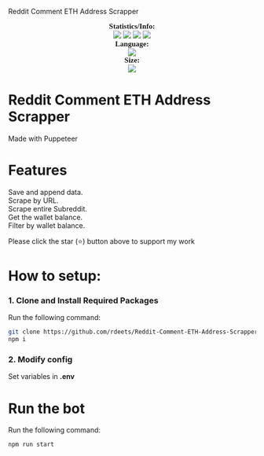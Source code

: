 Reddit Comment ETH Address Scrapper

<p align="center">
    <a style="font-size:15px;font-family:verdana"><b>Statistics/Info:</b></a><br>
    <img src="https://img.shields.io/github/forks/rdeets/Reddit-Comment-ETH-Address-Scrapper?label=Forks&color=lime&logo=githubactions&logoColor=lime">
    <img src="https://img.shields.io/github/stars/rdeets/Reddit-Comment-ETH-Address-Scrapper?label=Stars&color=yellow&logo=reverbnation&logoColor=yellow">
    <img src="https://img.shields.io/github/license/rdeets/Reddit-Comment-ETH-Address-Scrapper?label=License&color=808080&logo=gitbook&logoColor=808080">
    <img src="https://img.shields.io/github/issues/rdeets/Reddit-Comment-ETH-Address-Scrapper?label=Issues&color=red&logo=ifixit&logoColor=red">
    <br>
    <a style="font-size:15px;font-family:verdana"><b>Language:</b></a><br>
    <img src="https://img.shields.io/badge/Typescript-100000?label=Made%20with:&style=flat&logo=typescript&color=blue">
    <br>
    <a style="font-size:15px;font-family:verdana"><b>Size:</b></a><br>
     <img src="https://img.shields.io/github/languages/code-size/rdeets/Reddit-Comment-ETH-Address-Scrapper">
     <br>
</p>

# Reddit Comment ETH Address Scrapper

Made with Puppeteer

# Features

Save and append data.<br />
Scrape by URL.<br />
Scrape entire Subreddit.<br />
Get the wallet balance.<br />
Filter by wallet balance.<br />

Please click the star (⭐️) button above to support my work

# How to setup:

### 1. Clone and Install Required Packages

Run the following command:

```bash
git clone https://github.com/rdeets/Reddit-Comment-ETH-Address-Scrapper
npm i
```

### 2. Modify config

Set variables in **.env**

# Run the bot

Run the following command:

```bash
npm run start
```
